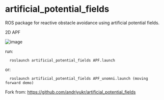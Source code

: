 # artificial_potential_fields
ROS package for reactive obstacle avoidance using artificial potential fields.

2D APF

![image](https://github.com/linden713/artificial_potential_fields/blob/main/result/APF.gif)

run:

      roslaunch artificial_potential_fields APF.launch

or:

      roslaunch artificial_potential_fields APF_unomni.launch (moving forward demo)

Fork from: https://github.com/andriyukr/artificial_potential_fields
